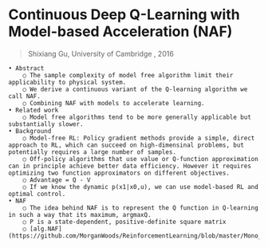 # Continuous Deep Q-Learning with Model-based Acceleration  (NAF)
> Shixiang Gu, University of Cambridge , 2016

	• Abstract
		○ The sample complexity of model free algorithm limit their applicability to physical system.
		○ We derive a continuous variant of the Q-learning algorithm we call NAF. 
		○ Combining NAF with models to accelerate learning.
	• Related work
		○ Model free algorithms tend to be more generally applicable but substantially slower.
	• Background
		○ Model-free RL: Policy gradient methods provide a simple, direct approach to RL, which can succeed on high-dimensinal problems, but potentially requires a large number of samples.
		○ Off-policy algorithms that use value or Q-function approximation can in principle achieve better data efficiency. However it requires optimizing two function approximators on different objectives.
		○ Advantage = Q - V
		○ If we know the dynamic p(x1|x0,u), we can use model-based RL and optimal control.
	• NAF
		○ The idea behind NAF is to represent the Q function in Q-learning in such a way that its maximum, argmaxQ.
		○ P is a state-dependent, positive-definite square matrix
		○ [alg.NAF](https://github.com/MorganWoods/ReinforcementLearning/blob/master/Mono_network/NAF.png)


